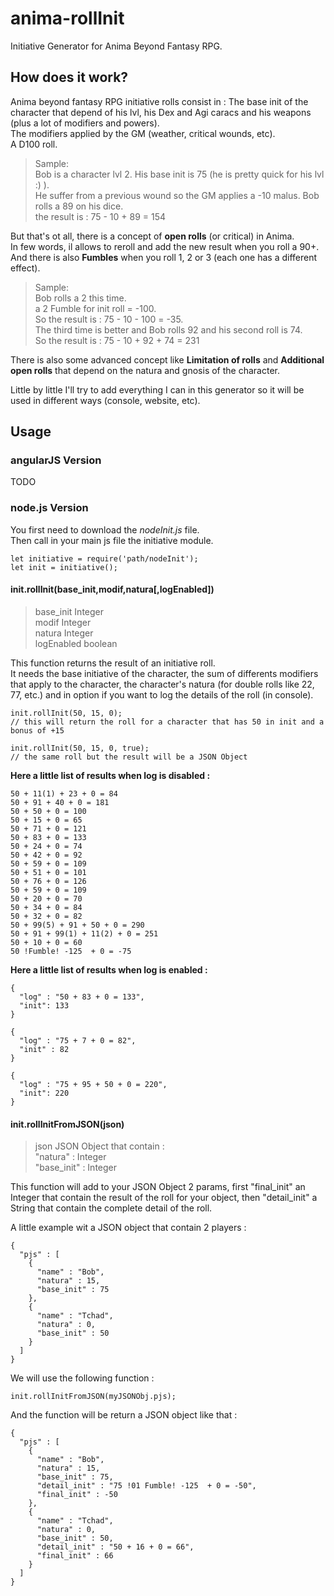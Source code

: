 # anima-rollInit
Initiative Generator for Anima Beyond Fantasy RPG.

## How does it work?
Anima beyond fantasy RPG initiative rolls consist in :
The base init of the character that depend of his lvl, his Dex and Agi caracs and his weapons (plus a lot of modifiers and powers).  
The modifiers applied by the GM (weather, critical wounds, etc).  
A D100 roll.  
> Sample:  
Bob is a character lvl 2. His base init is 75 (he is pretty quick for his lvl :) ).  
He suffer from a previous wound so the GM applies a -10 malus.
Bob rolls a 89 on his dice.  
the result is : 75 - 10 + 89 = 154

But that's ot all, there is a concept of **open rolls** (or critical) in Anima.  
In few words, il allows to reroll and add the new result when you roll a 90+.  
And there is also **Fumbles** when you roll 1, 2 or 3 (each one has a different effect).
> Sample:  
Bob rolls a 2 this time.  
a 2 Fumble for init roll = -100.  
So the result is : 75 - 10 - 100 = -35.  
The third time is better and Bob rolls 92 and his second roll is 74.  
So the result is : 75 - 10 + 92 + 74 = 231

There is also some advanced concept like **Limitation of rolls** and **Additional open rolls** that depend on the natura and gnosis of the character.

Little by little I'll try to add everything I can in this generator so it will be used in different ways (console, website, etc).

## Usage 
### angularJS Version  

TODO

### node.js Version  

You first need to download the *nodeInit.js* file.  
Then call in your main js file the initiative module.

```
let initiative = require('path/nodeInit');
let init = initiative();
```

#### init.rollInit(base_init,modif,natura[,logEnabled])   
> base_init Integer  
modif Integer  
natura Integer  
logEnabled boolean  

This function returns the result of an initiative roll.  
It needs the base initiative of the character, the sum of differents modifiers that apply to the character, the character's natura (for double rolls like 22, 77, etc.) and in option if you want to log the details of the roll (in console).
```
init.rollInit(50, 15, 0);
// this will return the roll for a character that has 50 in init and a bonus of +15

init.rollInit(50, 15, 0, true);
// the same roll but the result will be a JSON Object 
```

**Here a little list of results when log is disabled :**
```
50 + 11(1) + 23 + 0 = 84
50 + 91 + 40 + 0 = 181
50 + 50 + 0 = 100
50 + 15 + 0 = 65
50 + 71 + 0 = 121
50 + 83 + 0 = 133
50 + 24 + 0 = 74
50 + 42 + 0 = 92
50 + 59 + 0 = 109
50 + 51 + 0 = 101
50 + 76 + 0 = 126
50 + 59 + 0 = 109
50 + 20 + 0 = 70
50 + 34 + 0 = 84
50 + 32 + 0 = 82
50 + 99(5) + 91 + 50 + 0 = 290
50 + 91 + 99(1) + 11(2) + 0 = 251
50 + 10 + 0 = 60
50 !Fumble! -125  + 0 = -75
```

**Here a little list of results when log is enabled :**
```
{
  "log" : "50 + 83 + 0 = 133",
  "init": 133
}

{
  "log" : "75 + 7 + 0 = 82",
  "init" : 82
}

{
  "log" : "75 + 95 + 50 + 0 = 220", 
  "init": 220
}
```


#### init.rollInitFromJSON(json)  
> json JSON Object that contain :   
"natura" : Integer  
"base_init" : Integer    

This function will add to your JSON Object 2 params, first "final_init" an Integer that contain the result of the roll for your object, then "detail_init" a String that contain the complete detail of the roll.   

A little example wit a JSON object that contain 2 players :   

```
{
  "pjs" : [
    {
      "name" : "Bob",
      "natura" : 15,
      "base_init" : 75
    },
    {
      "name" : "Tchad",
      "natura" : 0,
      "base_init" : 50
    }
  ]
}
```

We will use the following function :   

```
init.rollInitFromJSON(myJSONObj.pjs);
```

And the function will be return a JSON object like that :   

```
{
  "pjs" : [
    {
      "name" : "Bob",
      "natura" : 15,
      "base_init" : 75,
      "detail_init" : "75 !01 Fumble! -125  + 0 = -50",
      "final_init" : -50
    },
    {
      "name" : "Tchad",
      "natura" : 0,
      "base_init" : 50,
      "detail_init" : "50 + 16 + 0 = 66",
      "final_init" : 66
    }
  ]
}
```
